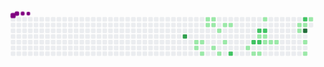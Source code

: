 

<!--
**rfcardoso/rfcardoso** is a ✨ _special_ ✨ repository because its `README.md` (this file) appears on your GitHub profile.

Here are some ideas to get you started:

- 🔭 I’m currently working on ...
- 🌱 I’m currently learning ...
- 👯 I’m looking to collaborate on ...
- 🤔 I’m looking for help with ...
- 💬 Ask me about ...
- 📫 How to reach me: ...
- 😄 Pronouns: ...
- ⚡ Fun fact: ...
-->

<svg viewBox="-16 -32 880 192" width="880" height="192" xmlns="http://www.w3.org/2000/svg"><style>@keyframes c0{65.46%{fill:var(--c3)}65.48%,to{fill:var(--ce)}}@keyframes c1{26.45%{fill:var(--c1)}26.47%,to{fill:var(--ce)}}@keyframes c2{26.9%{fill:var(--c1)}26.92%,to{fill:var(--ce)}}@keyframes c3{26%{fill:var(--c1)}26.02%,to{fill:var(--ce)}}@keyframes c4{25.1%{fill:var(--c1)}25.12%,to{fill:var(--ce)}}@keyframes c5{15.69%{fill:var(--c1)}15.71%,to{fill:var(--ce)}}@keyframes c6{17.03%{fill:var(--c1)}17.05%,to{fill:var(--ce)}}@keyframes c7{16.13%{fill:var(--c1)}16.15%,to{fill:var(--ce)}}@keyframes c8{16.58%{fill:var(--c1)}16.6%,to{fill:var(--ce)}}@keyframes c9{22.86%{fill:var(--c1)}22.88%,to{fill:var(--ce)}}@keyframes ca{18.38%{fill:var(--c1)}18.4%,to{fill:var(--ce)}}@keyframes cb{23.76%{fill:var(--c1)}23.78%,to{fill:var(--ce)}}@keyframes cc{19.27%{fill:var(--c1)}19.29%,to{fill:var(--ce)}}@keyframes cd{21.51%{fill:var(--c1)}21.53%,to{fill:var(--ce)}}@keyframes ce{19.72%{fill:var(--c1)}19.74%,to{fill:var(--ce)}}@keyframes cf{60.53%{fill:var(--c2)}60.55%,to{fill:var(--ce)}}@keyframes cg{30.93%{fill:var(--c1)}30.95%,to{fill:var(--ce)}}@keyframes ch{57.84%{fill:var(--c2)}57.86%,to{fill:var(--ce)}}@keyframes ci{31.83%{fill:var(--c1)}31.85%,to{fill:var(--ce)}}@keyframes cj{56.49%{fill:var(--c2)}56.51%,to{fill:var(--ce)}}@keyframes ck{36.31%{fill:var(--c1)}36.33%,to{fill:var(--ce)}}@keyframes cl{57.39%{fill:var(--c2)}57.41%,to{fill:var(--ce)}}@keyframes cm{32.28%{fill:var(--c1)}32.3%,to{fill:var(--ce)}}@keyframes cn{39%{fill:var(--c1)}39.02%,to{fill:var(--ce)}}@keyframes co{56.04%{fill:var(--c2)}56.06%,to{fill:var(--ce)}}@keyframes cp{35.86%{fill:var(--c1)}35.88%,to{fill:var(--ce)}}@keyframes cq{33.62%{fill:var(--c1)}33.64%,to{fill:var(--ce)}}@keyframes cr{34.07%{fill:var(--c1)}34.09%,to{fill:var(--ce)}}@keyframes cs{34.52%{fill:var(--c1)}34.54%,to{fill:var(--ce)}}@keyframes ct{42.14%{fill:var(--c1)}42.16%,to{fill:var(--ce)}}@keyframes cu{46.18%{fill:var(--c1)}46.2%,to{fill:var(--ce)}}@keyframes cv{52.01%{fill:var(--c2)}52.03%,to{fill:var(--ce)}}@keyframes cw{42.59%{fill:var(--c1)}42.61%,to{fill:var(--ce)}}@keyframes cx{75.33%{fill:var(--c4)}75.35%,to{fill:var(--ce)}}@keyframes cy{47.52%{fill:var(--c1)}47.54%,to{fill:var(--ce)}}@keyframes cz{48.42%{fill:var(--c1)}48.44%,to{fill:var(--ce)}}@keyframes c10{43.49%{fill:var(--c1)}43.51%,to{fill:var(--ce)}}@keyframes u0{15.69%{transform:scale(0,1)}15.71%,16.13%{transform:scale(.03,1)}16.15%,16.58%{transform:scale(.07,1)}16.6%,17.03%{transform:scale(.1,1)}17.05%,18.38%{transform:scale(.14,1)}18.4%,19.27%{transform:scale(.17,1)}19.29%,19.72%{transform:scale(.21,1)}19.74%,21.51%{transform:scale(.24,1)}21.53%,22.86%{transform:scale(.28,1)}22.88%,23.76%{transform:scale(.31,1)}23.78%,25.1%{transform:scale(.34,1)}25.12%,26%{transform:scale(.38,1)}26.02%,26.45%{transform:scale(.41,1)}26.47%,26.9%{transform:scale(.45,1)}26.92%,30.93%{transform:scale(.48,1)}30.95%,31.83%{transform:scale(.52,1)}31.85%,32.28%{transform:scale(.55,1)}32.3%,33.62%{transform:scale(.59,1)}33.64%,34.07%{transform:scale(.62,1)}34.09%,34.52%{transform:scale(.66,1)}34.54%,35.86%{transform:scale(.69,1)}35.88%,36.31%{transform:scale(.72,1)}36.33%,39%{transform:scale(.76,1)}39.02%,42.14%{transform:scale(.79,1)}42.16%,42.59%{transform:scale(.83,1)}42.61%,43.49%{transform:scale(.86,1)}43.51%,46.18%{transform:scale(.9,1)}46.2%,47.52%{transform:scale(.93,1)}47.54%,48.42%{transform:scale(.97,1)}48.44%,to{transform:scale(1,1)}}@keyframes u1{52.01%{transform:scale(0,1)}52.03%,56.04%{transform:scale(.17,1)}56.06%,56.49%{transform:scale(.33,1)}56.51%,57.39%{transform:scale(.5,1)}57.41%,57.84%{transform:scale(.67,1)}57.86%,60.53%{transform:scale(.83,1)}60.55%,to{transform:scale(1,1)}}@keyframes u2{65.46%{transform:scale(0,1)}65.48%,to{transform:scale(1,1)}}@keyframes u3{75.33%{transform:scale(0,1)}75.35%,to{transform:scale(1,1)}}@keyframes s0{0%,99.55%{transform:translate(0,-16px)}.45%{transform:translate(0,0)}16.14%{transform:translate(560px,0)}16.59%{transform:translate(560px,16px)}17.04%{transform:translate(544px,16px)}17.49%{transform:translate(544px,32px)}18.83%,20.63%{transform:translate(592px,32px)}19.28%{transform:translate(592px,16px)}19.73%{transform:translate(608px,16px)}20.18%{transform:translate(608px,32px)}21.52%{transform:translate(592px,64px)}22.42%{transform:translate(560px,64px)}22.87%{transform:translate(560px,80px)}23.32%{transform:translate(576px,80px)}23.77%{transform:translate(576px,96px)}25.11%{transform:translate(528px,96px)}26.01%{transform:translate(528px,64px)}26.46%{transform:translate(512px,64px)}26.91%{transform:translate(512px,80px)}31.39%{transform:translate(672px,80px)}31.84%{transform:translate(672px,96px)}32.74%{transform:translate(704px,96px)}33.63%{transform:translate(704px,64px)}34.53%{transform:translate(736px,64px)}34.98%{transform:translate(736px,48px)}36.77%{transform:translate(672px,48px)}37.67%{transform:translate(672px,16px)}38.57%{transform:translate(704px,16px)}39.01%,55.16%{transform:translate(704px,0)}41.7%{transform:translate(800px,0)}42.15%,45.74%{transform:translate(800px,16px)}43.05%{transform:translate(832px,16px)}43.5%,51.57%{transform:translate(832px,0)}43.95%{transform:translate(848px,0)}44.39%{transform:translate(848px,16px)}46.64%{transform:translate(800px,48px)}47.09%{transform:translate(816px,48px)}48.43%{transform:translate(816px,96px)}48.88%{transform:translate(832px,96px)}56.05%{transform:translate(704px,32px)}56.5%{transform:translate(688px,32px)}57.4%{transform:translate(688px,64px)}59.64%{transform:translate(608px,64px)}60.54%{transform:translate(608px,96px)}60.99%{transform:translate(592px,96px)}62.33%{transform:translate(592px,48px)}65.47%{transform:translate(480px,48px)}65.92%{transform:translate(480px,32px)}75.34%{transform:translate(816px,32px)}75.78%{transform:translate(816px,16px)}95.96%{transform:translate(96px,16px)}96.41%{transform:translate(96px,0)}97.31%{transform:translate(64px,0)}97.76%{transform:translate(64px,-16px)}}@keyframes s1{0%,99.55%{transform:translate(16px,-16px)}.45%{transform:translate(0,-16px)}.9%{transform:translate(0,0)}16.59%{transform:translate(560px,0)}17.04%{transform:translate(560px,16px)}17.49%{transform:translate(544px,16px)}17.94%{transform:translate(544px,32px)}19.28%,21.08%{transform:translate(592px,32px)}19.73%{transform:translate(592px,16px)}20.18%{transform:translate(608px,16px)}20.63%{transform:translate(608px,32px)}21.97%{transform:translate(592px,64px)}22.87%{transform:translate(560px,64px)}23.32%{transform:translate(560px,80px)}23.77%{transform:translate(576px,80px)}24.22%{transform:translate(576px,96px)}25.56%{transform:translate(528px,96px)}26.46%{transform:translate(528px,64px)}26.91%{transform:translate(512px,64px)}27.35%{transform:translate(512px,80px)}31.84%{transform:translate(672px,80px)}32.29%{transform:translate(672px,96px)}33.18%{transform:translate(704px,96px)}34.08%{transform:translate(704px,64px)}34.98%{transform:translate(736px,64px)}35.43%{transform:translate(736px,48px)}37.22%{transform:translate(672px,48px)}38.12%{transform:translate(672px,16px)}39.01%{transform:translate(704px,16px)}39.46%,55.61%{transform:translate(704px,0)}42.15%{transform:translate(800px,0)}42.6%,46.19%{transform:translate(800px,16px)}43.5%{transform:translate(832px,16px)}43.95%,52.02%{transform:translate(832px,0)}44.39%{transform:translate(848px,0)}44.84%{transform:translate(848px,16px)}47.09%{transform:translate(800px,48px)}47.53%{transform:translate(816px,48px)}48.88%{transform:translate(816px,96px)}49.33%{transform:translate(832px,96px)}56.5%{transform:translate(704px,32px)}56.95%{transform:translate(688px,32px)}57.85%{transform:translate(688px,64px)}60.09%{transform:translate(608px,64px)}60.99%{transform:translate(608px,96px)}61.43%{transform:translate(592px,96px)}62.78%{transform:translate(592px,48px)}65.92%{transform:translate(480px,48px)}66.37%{transform:translate(480px,32px)}75.78%{transform:translate(816px,32px)}76.23%{transform:translate(816px,16px)}96.41%{transform:translate(96px,16px)}96.86%{transform:translate(96px,0)}97.76%{transform:translate(64px,0)}98.21%{transform:translate(64px,-16px)}}@keyframes s2{0%,99.55%{transform:translate(32px,-16px)}.9%{transform:translate(0,-16px)}1.35%{transform:translate(0,0)}17.04%{transform:translate(560px,0)}17.49%{transform:translate(560px,16px)}17.94%{transform:translate(544px,16px)}18.39%{transform:translate(544px,32px)}19.73%,21.52%{transform:translate(592px,32px)}20.18%{transform:translate(592px,16px)}20.63%{transform:translate(608px,16px)}21.08%{transform:translate(608px,32px)}22.42%{transform:translate(592px,64px)}23.32%{transform:translate(560px,64px)}23.77%{transform:translate(560px,80px)}24.22%{transform:translate(576px,80px)}24.66%{transform:translate(576px,96px)}26.01%{transform:translate(528px,96px)}26.91%{transform:translate(528px,64px)}27.35%{transform:translate(512px,64px)}27.8%{transform:translate(512px,80px)}32.29%{transform:translate(672px,80px)}32.74%{transform:translate(672px,96px)}33.63%{transform:translate(704px,96px)}34.53%{transform:translate(704px,64px)}35.43%{transform:translate(736px,64px)}35.87%{transform:translate(736px,48px)}37.67%{transform:translate(672px,48px)}38.57%{transform:translate(672px,16px)}39.46%{transform:translate(704px,16px)}39.91%,56.05%{transform:translate(704px,0)}42.6%{transform:translate(800px,0)}43.05%,46.64%{transform:translate(800px,16px)}43.95%{transform:translate(832px,16px)}44.39%,52.47%{transform:translate(832px,0)}44.84%{transform:translate(848px,0)}45.29%{transform:translate(848px,16px)}47.53%{transform:translate(800px,48px)}47.98%{transform:translate(816px,48px)}49.33%{transform:translate(816px,96px)}49.78%{transform:translate(832px,96px)}56.95%{transform:translate(704px,32px)}57.4%{transform:translate(688px,32px)}58.3%{transform:translate(688px,64px)}60.54%{transform:translate(608px,64px)}61.43%{transform:translate(608px,96px)}61.88%{transform:translate(592px,96px)}63.23%{transform:translate(592px,48px)}66.37%{transform:translate(480px,48px)}66.82%{transform:translate(480px,32px)}76.23%{transform:translate(816px,32px)}76.68%{transform:translate(816px,16px)}96.86%{transform:translate(96px,16px)}97.31%{transform:translate(96px,0)}98.21%{transform:translate(64px,0)}98.65%{transform:translate(64px,-16px)}}@keyframes s3{0%,99.55%{transform:translate(48px,-16px)}1.35%{transform:translate(0,-16px)}1.79%{transform:translate(0,0)}17.49%{transform:translate(560px,0)}17.94%{transform:translate(560px,16px)}18.39%{transform:translate(544px,16px)}18.83%{transform:translate(544px,32px)}20.18%,21.97%{transform:translate(592px,32px)}20.63%{transform:translate(592px,16px)}21.08%{transform:translate(608px,16px)}21.52%{transform:translate(608px,32px)}22.87%{transform:translate(592px,64px)}23.77%{transform:translate(560px,64px)}24.22%{transform:translate(560px,80px)}24.66%{transform:translate(576px,80px)}25.11%{transform:translate(576px,96px)}26.46%{transform:translate(528px,96px)}27.35%{transform:translate(528px,64px)}27.8%{transform:translate(512px,64px)}28.25%{transform:translate(512px,80px)}32.74%{transform:translate(672px,80px)}33.18%{transform:translate(672px,96px)}34.08%{transform:translate(704px,96px)}34.98%{transform:translate(704px,64px)}35.87%{transform:translate(736px,64px)}36.32%{transform:translate(736px,48px)}38.12%{transform:translate(672px,48px)}39.01%{transform:translate(672px,16px)}39.91%{transform:translate(704px,16px)}40.36%,56.5%{transform:translate(704px,0)}43.05%{transform:translate(800px,0)}43.5%,47.09%{transform:translate(800px,16px)}44.39%{transform:translate(832px,16px)}44.84%,52.91%{transform:translate(832px,0)}45.29%{transform:translate(848px,0)}45.74%{transform:translate(848px,16px)}47.98%{transform:translate(800px,48px)}48.43%{transform:translate(816px,48px)}49.78%{transform:translate(816px,96px)}50.22%{transform:translate(832px,96px)}57.4%{transform:translate(704px,32px)}57.85%{transform:translate(688px,32px)}58.74%{transform:translate(688px,64px)}60.99%{transform:translate(608px,64px)}61.88%{transform:translate(608px,96px)}62.33%{transform:translate(592px,96px)}63.68%{transform:translate(592px,48px)}66.82%{transform:translate(480px,48px)}67.26%{transform:translate(480px,32px)}76.68%{transform:translate(816px,32px)}77.13%{transform:translate(816px,16px)}97.31%{transform:translate(96px,16px)}97.76%{transform:translate(96px,0)}98.65%{transform:translate(64px,0)}99.1%{transform:translate(64px,-16px)}}:root{--cb:#1b1f230a;--cs:purple;--ce:#ebedf0;--c0:#ebedf0;--c1:#9be9a8;--c2:#40c463;--c3:#30a14e;--c4:#216e39}@media (prefers-color-scheme:dark){:root{--cb:#1b1f230a;--cs:purple;--ce:#161b22;--c1:#01311f;--c2:#034525;--c3:#0f6d31;--c4:#00c647}}.c{shape-rendering:geometricPrecision;rx:2;ry:2;fill:var(--ce);stroke-width:1px;stroke:var(--cb);animation:none 22300ms linear infinite}.c.c0{fill:var(--c3);animation-name:c0}.c.c1,.c.c2{fill:var(--c1);animation-name:c1}.c.c2{animation-name:c2}.c.c3,.c.c4,.c.c5{fill:var(--c1);animation-name:c3}.c.c4,.c.c5{animation-name:c4}.c.c5{animation-name:c5}.c.c6,.c.c7,.c.c8{fill:var(--c1);animation-name:c6}.c.c7,.c.c8{animation-name:c7}.c.c8{animation-name:c8}.c.c9,.c.ca,.c.cb{fill:var(--c1);animation-name:c9}.c.ca,.c.cb{animation-name:ca}.c.cb{animation-name:cb}.c.cc,.c.cd,.c.ce{fill:var(--c1);animation-name:cc}.c.cd,.c.ce{animation-name:cd}.c.ce{animation-name:ce}.c.cf{fill:var(--c2);animation-name:cf}.c.cg{fill:var(--c1);animation-name:cg}.c.ch{fill:var(--c2);animation-name:ch}.c.ci{fill:var(--c1);animation-name:ci}.c.cj{fill:var(--c2);animation-name:cj}.c.ck{fill:var(--c1);animation-name:ck}.c.cl{fill:var(--c2);animation-name:cl}.c.cm,.c.cn{fill:var(--c1);animation-name:cm}.c.cn{animation-name:cn}.c.co{fill:var(--c2);animation-name:co}.c.cp,.c.cq,.c.cr{fill:var(--c1);animation-name:cp}.c.cq,.c.cr{animation-name:cq}.c.cr{animation-name:cr}.c.cs,.c.ct,.c.cu{fill:var(--c1);animation-name:cs}.c.ct,.c.cu{animation-name:ct}.c.cu{animation-name:cu}.c.cv{fill:var(--c2);animation-name:cv}.c.cw{fill:var(--c1);animation-name:cw}.c.cx{fill:var(--c4);animation-name:cx}.c.c10,.c.cy,.c.cz{fill:var(--c1);animation-name:cy}.c.c10,.c.cz{animation-name:cz}.c.c10{animation-name:c10}.s,.u{animation:none linear 22300ms infinite}.u,.u.u0{transform-origin:0 0}.u{transform:scale(0,1)}.u.u0{fill:var(--c1);animation-name:u0}.u.u1{fill:var(--c2);animation-name:u1;transform-origin:664.6px 0}.u.u2{fill:var(--c3);animation-name:u2;transform-origin:802.2px 0}.u.u3{fill:var(--c4);animation-name:u3;transform-origin:825.1px 0}.s{shape-rendering:geometricPrecision;fill:var(--cs)}.s.s0{transform:translate(0,-16px);animation-name:s0}.s.s1{transform:translate(16px,-16px);animation-name:s1}.s.s2{transform:translate(32px,-16px);animation-name:s2}.s.s3{transform:translate(48px,-16px);animation-name:s3}</style><rect class="c" x="2" y="2" width="12" height="12"/><rect class="c" x="2" y="18" width="12" height="12"/><rect class="c" x="2" y="34" width="12" height="12"/><rect class="c" x="2" y="50" width="12" height="12"/><rect class="c" x="2" y="66" width="12" height="12"/><rect class="c" x="2" y="82" width="12" height="12"/><rect class="c" x="2" y="98" width="12" height="12"/><rect class="c" x="18" y="2" width="12" height="12"/><rect class="c" x="18" y="18" width="12" height="12"/><rect class="c" x="18" y="34" width="12" height="12"/><rect class="c" x="18" y="50" width="12" height="12"/><rect class="c" x="18" y="66" width="12" height="12"/><rect class="c" x="18" y="82" width="12" height="12"/><rect class="c" x="18" y="98" width="12" height="12"/><rect class="c" x="34" y="2" width="12" height="12"/><rect class="c" x="34" y="18" width="12" height="12"/><rect class="c" x="34" y="34" width="12" height="12"/><rect class="c" x="34" y="50" width="12" height="12"/><rect class="c" x="34" y="66" width="12" height="12"/><rect class="c" x="34" y="82" width="12" height="12"/><rect class="c" x="34" y="98" width="12" height="12"/><rect class="c" x="50" y="2" width="12" height="12"/><rect class="c" x="50" y="18" width="12" height="12"/><rect class="c" x="50" y="34" width="12" height="12"/><rect class="c" x="50" y="50" width="12" height="12"/><rect class="c" x="50" y="66" width="12" height="12"/><rect class="c" x="50" y="82" width="12" height="12"/><rect class="c" x="50" y="98" width="12" height="12"/><rect class="c" x="66" y="2" width="12" height="12"/><rect class="c" x="66" y="18" width="12" height="12"/><rect class="c" x="66" y="34" width="12" height="12"/><rect class="c" x="66" y="50" width="12" height="12"/><rect class="c" x="66" y="66" width="12" height="12"/><rect class="c" x="66" y="82" width="12" height="12"/><rect class="c" x="66" y="98" width="12" height="12"/><rect class="c" x="82" y="2" width="12" height="12"/><rect class="c" x="82" y="18" width="12" height="12"/><rect class="c" x="82" y="34" width="12" height="12"/><rect class="c" x="82" y="50" width="12" height="12"/><rect class="c" x="82" y="66" width="12" height="12"/><rect class="c" x="82" y="82" width="12" height="12"/><rect class="c" x="82" y="98" width="12" height="12"/><rect class="c" x="98" y="2" width="12" height="12"/><rect class="c" x="98" y="18" width="12" height="12"/><rect class="c" x="98" y="34" width="12" height="12"/><rect class="c" x="98" y="50" width="12" height="12"/><rect class="c" x="98" y="66" width="12" height="12"/><rect class="c" x="98" y="82" width="12" height="12"/><rect class="c" x="98" y="98" width="12" height="12"/><rect class="c" x="114" y="2" width="12" height="12"/><rect class="c" x="114" y="18" width="12" height="12"/><rect class="c" x="114" y="34" width="12" height="12"/><rect class="c" x="114" y="50" width="12" height="12"/><rect class="c" x="114" y="66" width="12" height="12"/><rect class="c" x="114" y="82" width="12" height="12"/><rect class="c" x="114" y="98" width="12" height="12"/><rect class="c" x="130" y="2" width="12" height="12"/><rect class="c" x="130" y="18" width="12" height="12"/><rect class="c" x="130" y="34" width="12" height="12"/><rect class="c" x="130" y="50" width="12" height="12"/><rect class="c" x="130" y="66" width="12" height="12"/><rect class="c" x="130" y="82" width="12" height="12"/><rect class="c" x="130" y="98" width="12" height="12"/><rect class="c" x="146" y="2" width="12" height="12"/><rect class="c" x="146" y="18" width="12" height="12"/><rect class="c" x="146" y="34" width="12" height="12"/><rect class="c" x="146" y="50" width="12" height="12"/><rect class="c" x="146" y="66" width="12" height="12"/><rect class="c" x="146" y="82" width="12" height="12"/><rect class="c" x="146" y="98" width="12" height="12"/><rect class="c" x="162" y="2" width="12" height="12"/><rect class="c" x="162" y="18" width="12" height="12"/><rect class="c" x="162" y="34" width="12" height="12"/><rect class="c" x="162" y="50" width="12" height="12"/><rect class="c" x="162" y="66" width="12" height="12"/><rect class="c" x="162" y="82" width="12" height="12"/><rect class="c" x="162" y="98" width="12" height="12"/><rect class="c" x="178" y="2" width="12" height="12"/><rect class="c" x="178" y="18" width="12" height="12"/><rect class="c" x="178" y="34" width="12" height="12"/><rect class="c" x="178" y="50" width="12" height="12"/><rect class="c" x="178" y="66" width="12" height="12"/><rect class="c" x="178" y="82" width="12" height="12"/><rect class="c" x="178" y="98" width="12" height="12"/><rect class="c" x="194" y="2" width="12" height="12"/><rect class="c" x="194" y="18" width="12" height="12"/><rect class="c" x="194" y="34" width="12" height="12"/><rect class="c" x="194" y="50" width="12" height="12"/><rect class="c" x="194" y="66" width="12" height="12"/><rect class="c" x="194" y="82" width="12" height="12"/><rect class="c" x="194" y="98" width="12" height="12"/><rect class="c" x="210" y="2" width="12" height="12"/><rect class="c" x="210" y="18" width="12" height="12"/><rect class="c" x="210" y="34" width="12" height="12"/><rect class="c" x="210" y="50" width="12" height="12"/><rect class="c" x="210" y="66" width="12" height="12"/><rect class="c" x="210" y="82" width="12" height="12"/><rect class="c" x="210" y="98" width="12" height="12"/><rect class="c" x="226" y="2" width="12" height="12"/><rect class="c" x="226" y="18" width="12" height="12"/><rect class="c" x="226" y="34" width="12" height="12"/><rect class="c" x="226" y="50" width="12" height="12"/><rect class="c" x="226" y="66" width="12" height="12"/><rect class="c" x="226" y="82" width="12" height="12"/><rect class="c" x="226" y="98" width="12" height="12"/><rect class="c" x="242" y="2" width="12" height="12"/><rect class="c" x="242" y="18" width="12" height="12"/><rect class="c" x="242" y="34" width="12" height="12"/><rect class="c" x="242" y="50" width="12" height="12"/><rect class="c" x="242" y="66" width="12" height="12"/><rect class="c" x="242" y="82" width="12" height="12"/><rect class="c" x="242" y="98" width="12" height="12"/><rect class="c" x="258" y="2" width="12" height="12"/><rect class="c" x="258" y="18" width="12" height="12"/><rect class="c" x="258" y="34" width="12" height="12"/><rect class="c" x="258" y="50" width="12" height="12"/><rect class="c" x="258" y="66" width="12" height="12"/><rect class="c" x="258" y="82" width="12" height="12"/><rect class="c" x="258" y="98" width="12" height="12"/><rect class="c" x="274" y="2" width="12" height="12"/><rect class="c" x="274" y="18" width="12" height="12"/><rect class="c" x="274" y="34" width="12" height="12"/><rect class="c" x="274" y="50" width="12" height="12"/><rect class="c" x="274" y="66" width="12" height="12"/><rect class="c" x="274" y="82" width="12" height="12"/><rect class="c" x="274" y="98" width="12" height="12"/><rect class="c" x="290" y="2" width="12" height="12"/><rect class="c" x="290" y="18" width="12" height="12"/><rect class="c" x="290" y="34" width="12" height="12"/><rect class="c" x="290" y="50" width="12" height="12"/><rect class="c" x="290" y="66" width="12" height="12"/><rect class="c" x="290" y="82" width="12" height="12"/><rect class="c" x="290" y="98" width="12" height="12"/><rect class="c" x="306" y="2" width="12" height="12"/><rect class="c" x="306" y="18" width="12" height="12"/><rect class="c" x="306" y="34" width="12" height="12"/><rect class="c" x="306" y="50" width="12" height="12"/><rect class="c" x="306" y="66" width="12" height="12"/><rect class="c" x="306" y="82" width="12" height="12"/><rect class="c" x="306" y="98" width="12" height="12"/><rect class="c" x="322" y="2" width="12" height="12"/><rect class="c" x="322" y="18" width="12" height="12"/><rect class="c" x="322" y="34" width="12" height="12"/><rect class="c" x="322" y="50" width="12" height="12"/><rect class="c" x="322" y="66" width="12" height="12"/><rect class="c" x="322" y="82" width="12" height="12"/><rect class="c" x="322" y="98" width="12" height="12"/><rect class="c" x="338" y="2" width="12" height="12"/><rect class="c" x="338" y="18" width="12" height="12"/><rect class="c" x="338" y="34" width="12" height="12"/><rect class="c" x="338" y="50" width="12" height="12"/><rect class="c" x="338" y="66" width="12" height="12"/><rect class="c" x="338" y="82" width="12" height="12"/><rect class="c" x="338" y="98" width="12" height="12"/><rect class="c" x="354" y="2" width="12" height="12"/><rect class="c" x="354" y="18" width="12" height="12"/><rect class="c" x="354" y="34" width="12" height="12"/><rect class="c" x="354" y="50" width="12" height="12"/><rect class="c" x="354" y="66" width="12" height="12"/><rect class="c" x="354" y="82" width="12" height="12"/><rect class="c" x="354" y="98" width="12" height="12"/><rect class="c" x="370" y="2" width="12" height="12"/><rect class="c" x="370" y="18" width="12" height="12"/><rect class="c" x="370" y="34" width="12" height="12"/><rect class="c" x="370" y="50" width="12" height="12"/><rect class="c" x="370" y="66" width="12" height="12"/><rect class="c" x="370" y="82" width="12" height="12"/><rect class="c" x="370" y="98" width="12" height="12"/><rect class="c" x="386" y="2" width="12" height="12"/><rect class="c" x="386" y="18" width="12" height="12"/><rect class="c" x="386" y="34" width="12" height="12"/><rect class="c" x="386" y="50" width="12" height="12"/><rect class="c" x="386" y="66" width="12" height="12"/><rect class="c" x="386" y="82" width="12" height="12"/><rect class="c" x="386" y="98" width="12" height="12"/><rect class="c" x="402" y="2" width="12" height="12"/><rect class="c" x="402" y="18" width="12" height="12"/><rect class="c" x="402" y="34" width="12" height="12"/><rect class="c" x="402" y="50" width="12" height="12"/><rect class="c" x="402" y="66" width="12" height="12"/><rect class="c" x="402" y="82" width="12" height="12"/><rect class="c" x="402" y="98" width="12" height="12"/><rect class="c" x="418" y="2" width="12" height="12"/><rect class="c" x="418" y="18" width="12" height="12"/><rect class="c" x="418" y="34" width="12" height="12"/><rect class="c" x="418" y="50" width="12" height="12"/><rect class="c" x="418" y="66" width="12" height="12"/><rect class="c" x="418" y="82" width="12" height="12"/><rect class="c" x="418" y="98" width="12" height="12"/><rect class="c" x="434" y="2" width="12" height="12"/><rect class="c" x="434" y="18" width="12" height="12"/><rect class="c" x="434" y="34" width="12" height="12"/><rect class="c" x="434" y="50" width="12" height="12"/><rect class="c" x="434" y="66" width="12" height="12"/><rect class="c" x="434" y="82" width="12" height="12"/><rect class="c" x="434" y="98" width="12" height="12"/><rect class="c" x="450" y="2" width="12" height="12"/><rect class="c" x="450" y="18" width="12" height="12"/><rect class="c" x="450" y="34" width="12" height="12"/><rect class="c" x="450" y="50" width="12" height="12"/><rect class="c" x="450" y="66" width="12" height="12"/><rect class="c" x="450" y="82" width="12" height="12"/><rect class="c" x="450" y="98" width="12" height="12"/><rect class="c" x="466" y="2" width="12" height="12"/><rect class="c" x="466" y="18" width="12" height="12"/><rect class="c" x="466" y="34" width="12" height="12"/><rect class="c" x="466" y="50" width="12" height="12"/><rect class="c" x="466" y="66" width="12" height="12"/><rect class="c" x="466" y="82" width="12" height="12"/><rect class="c" x="466" y="98" width="12" height="12"/><rect class="c" x="482" y="2" width="12" height="12"/><rect class="c" x="482" y="18" width="12" height="12"/><rect class="c" x="482" y="34" width="12" height="12"/><rect class="c c0" x="482" y="50" width="12" height="12"/><rect class="c" x="482" y="66" width="12" height="12"/><rect class="c" x="482" y="82" width="12" height="12"/><rect class="c" x="482" y="98" width="12" height="12"/><rect class="c" x="498" y="2" width="12" height="12"/><rect class="c" x="498" y="18" width="12" height="12"/><rect class="c" x="498" y="34" width="12" height="12"/><rect class="c" x="498" y="50" width="12" height="12"/><rect class="c" x="498" y="66" width="12" height="12"/><rect class="c" x="498" y="82" width="12" height="12"/><rect class="c" x="498" y="98" width="12" height="12"/><rect class="c" x="514" y="2" width="12" height="12"/><rect class="c" x="514" y="18" width="12" height="12"/><rect class="c" x="514" y="34" width="12" height="12"/><rect class="c" x="514" y="50" width="12" height="12"/><rect class="c c1" x="514" y="66" width="12" height="12"/><rect class="c c2" x="514" y="82" width="12" height="12"/><rect class="c" x="514" y="98" width="12" height="12"/><rect class="c" x="530" y="2" width="12" height="12"/><rect class="c" x="530" y="18" width="12" height="12"/><rect class="c" x="530" y="34" width="12" height="12"/><rect class="c" x="530" y="50" width="12" height="12"/><rect class="c c3" x="530" y="66" width="12" height="12"/><rect class="c" x="530" y="82" width="12" height="12"/><rect class="c c4" x="530" y="98" width="12" height="12"/><rect class="c c5" x="546" y="2" width="12" height="12"/><rect class="c c6" x="546" y="18" width="12" height="12"/><rect class="c" x="546" y="34" width="12" height="12"/><rect class="c" x="546" y="50" width="12" height="12"/><rect class="c" x="546" y="66" width="12" height="12"/><rect class="c" x="546" y="82" width="12" height="12"/><rect class="c" x="546" y="98" width="12" height="12"/><rect class="c c7" x="562" y="2" width="12" height="12"/><rect class="c c8" x="562" y="18" width="12" height="12"/><rect class="c" x="562" y="34" width="12" height="12"/><rect class="c" x="562" y="50" width="12" height="12"/><rect class="c" x="562" y="66" width="12" height="12"/><rect class="c c9" x="562" y="82" width="12" height="12"/><rect class="c" x="562" y="98" width="12" height="12"/><rect class="c" x="578" y="2" width="12" height="12"/><rect class="c" x="578" y="18" width="12" height="12"/><rect class="c ca" x="578" y="34" width="12" height="12"/><rect class="c" x="578" y="50" width="12" height="12"/><rect class="c" x="578" y="66" width="12" height="12"/><rect class="c" x="578" y="82" width="12" height="12"/><rect class="c cb" x="578" y="98" width="12" height="12"/><rect class="c" x="594" y="2" width="12" height="12"/><rect class="c cc" x="594" y="18" width="12" height="12"/><rect class="c" x="594" y="34" width="12" height="12"/><rect class="c" x="594" y="50" width="12" height="12"/><rect class="c cd" x="594" y="66" width="12" height="12"/><rect class="c" x="594" y="82" width="12" height="12"/><rect class="c" x="594" y="98" width="12" height="12"/><rect class="c" x="610" y="2" width="12" height="12"/><rect class="c ce" x="610" y="18" width="12" height="12"/><rect class="c" x="610" y="34" width="12" height="12"/><rect class="c" x="610" y="50" width="12" height="12"/><rect class="c" x="610" y="66" width="12" height="12"/><rect class="c" x="610" y="82" width="12" height="12"/><rect class="c cf" x="610" y="98" width="12" height="12"/><rect class="c" x="626" y="2" width="12" height="12"/><rect class="c" x="626" y="18" width="12" height="12"/><rect class="c" x="626" y="34" width="12" height="12"/><rect class="c" x="626" y="50" width="12" height="12"/><rect class="c" x="626" y="66" width="12" height="12"/><rect class="c" x="626" y="82" width="12" height="12"/><rect class="c" x="626" y="98" width="12" height="12"/><rect class="c" x="642" y="2" width="12" height="12"/><rect class="c" x="642" y="18" width="12" height="12"/><rect class="c" x="642" y="34" width="12" height="12"/><rect class="c" x="642" y="50" width="12" height="12"/><rect class="c" x="642" y="66" width="12" height="12"/><rect class="c" x="642" y="82" width="12" height="12"/><rect class="c" x="642" y="98" width="12" height="12"/><rect class="c" x="658" y="2" width="12" height="12"/><rect class="c" x="658" y="18" width="12" height="12"/><rect class="c" x="658" y="34" width="12" height="12"/><rect class="c" x="658" y="50" width="12" height="12"/><rect class="c" x="658" y="66" width="12" height="12"/><rect class="c cg" x="658" y="82" width="12" height="12"/><rect class="c" x="658" y="98" width="12" height="12"/><rect class="c" x="674" y="2" width="12" height="12"/><rect class="c" x="674" y="18" width="12" height="12"/><rect class="c" x="674" y="34" width="12" height="12"/><rect class="c" x="674" y="50" width="12" height="12"/><rect class="c ch" x="674" y="66" width="12" height="12"/><rect class="c" x="674" y="82" width="12" height="12"/><rect class="c ci" x="674" y="98" width="12" height="12"/><rect class="c" x="690" y="2" width="12" height="12"/><rect class="c" x="690" y="18" width="12" height="12"/><rect class="c cj" x="690" y="34" width="12" height="12"/><rect class="c ck" x="690" y="50" width="12" height="12"/><rect class="c cl" x="690" y="66" width="12" height="12"/><rect class="c" x="690" y="82" width="12" height="12"/><rect class="c cm" x="690" y="98" width="12" height="12"/><rect class="c cn" x="706" y="2" width="12" height="12"/><rect class="c" x="706" y="18" width="12" height="12"/><rect class="c co" x="706" y="34" width="12" height="12"/><rect class="c cp" x="706" y="50" width="12" height="12"/><rect class="c cq" x="706" y="66" width="12" height="12"/><rect class="c" x="706" y="82" width="12" height="12"/><rect class="c" x="706" y="98" width="12" height="12"/><rect class="c" x="722" y="2" width="12" height="12"/><rect class="c" x="722" y="18" width="12" height="12"/><rect class="c" x="722" y="34" width="12" height="12"/><rect class="c" x="722" y="50" width="12" height="12"/><rect class="c cr" x="722" y="66" width="12" height="12"/><rect class="c" x="722" y="82" width="12" height="12"/><rect class="c" x="722" y="98" width="12" height="12"/><rect class="c" x="738" y="2" width="12" height="12"/><rect class="c" x="738" y="18" width="12" height="12"/><rect class="c" x="738" y="34" width="12" height="12"/><rect class="c" x="738" y="50" width="12" height="12"/><rect class="c cs" x="738" y="66" width="12" height="12"/><rect class="c" x="738" y="82" width="12" height="12"/><rect class="c" x="738" y="98" width="12" height="12"/><rect class="c" x="754" y="2" width="12" height="12"/><rect class="c" x="754" y="18" width="12" height="12"/><rect class="c" x="754" y="34" width="12" height="12"/><rect class="c" x="754" y="50" width="12" height="12"/><rect class="c" x="754" y="66" width="12" height="12"/><rect class="c" x="754" y="82" width="12" height="12"/><rect class="c" x="754" y="98" width="12" height="12"/><rect class="c" x="770" y="2" width="12" height="12"/><rect class="c" x="770" y="18" width="12" height="12"/><rect class="c" x="770" y="34" width="12" height="12"/><rect class="c" x="770" y="50" width="12" height="12"/><rect class="c" x="770" y="66" width="12" height="12"/><rect class="c" x="770" y="82" width="12" height="12"/><rect class="c" x="770" y="98" width="12" height="12"/><rect class="c" x="786" y="2" width="12" height="12"/><rect class="c" x="786" y="18" width="12" height="12"/><rect class="c" x="786" y="34" width="12" height="12"/><rect class="c" x="786" y="50" width="12" height="12"/><rect class="c" x="786" y="66" width="12" height="12"/><rect class="c" x="786" y="82" width="12" height="12"/><rect class="c" x="786" y="98" width="12" height="12"/><rect class="c" x="802" y="2" width="12" height="12"/><rect class="c ct" x="802" y="18" width="12" height="12"/><rect class="c cu" x="802" y="34" width="12" height="12"/><rect class="c" x="802" y="50" width="12" height="12"/><rect class="c" x="802" y="66" width="12" height="12"/><rect class="c" x="802" y="82" width="12" height="12"/><rect class="c" x="802" y="98" width="12" height="12"/><rect class="c cv" x="818" y="2" width="12" height="12"/><rect class="c cw" x="818" y="18" width="12" height="12"/><rect class="c cx" x="818" y="34" width="12" height="12"/><rect class="c" x="818" y="50" width="12" height="12"/><rect class="c cy" x="818" y="66" width="12" height="12"/><rect class="c" x="818" y="82" width="12" height="12"/><rect class="c cz" x="818" y="98" width="12" height="12"/><rect class="c c10" x="834" y="2" width="12" height="12"/><rect class="c" x="834" y="18" width="12" height="12"/><rect class="u u0" height="12" width="665.2" x="0.0" y="144"/><rect class="u u1" height="12" width="138.1" x="664.6" y="144"/><rect class="u u2" height="12" width="23.5" x="802.2" y="144"/><rect class="u u3" height="12" width="23.5" x="825.1" y="144"/><rect class="s s0" x="0.8" y="0.8" width="14.4" height="14.4" rx="4.5" ry="4.5"/><rect class="s s1" x="1.8" y="1.8" width="12.3" height="12.3" rx="4.1" ry="4.1"/><rect class="s s2" x="2.6" y="2.6" width="10.8" height="10.8" rx="3.6" ry="3.6"/><rect class="s s3" x="3.0" y="3.0" width="9.9" height="9.9" rx="3.3" ry="3.3"/></svg>
